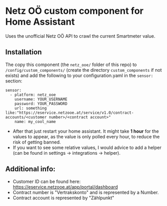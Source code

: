 # Netz OÖ custom component for Home Assistant

Uses the unofficial Netz OÖ API to crawl the current Smartmeter value.

## Installation

The copy this component (the `netz_ooe/` folder of this repo) to `/config/custom_components/` (create the directory `custom_components` if not exists) and add the following to your configuration.yaml in the `sensor:` section:
```
sensor:
  - platform: netz_ooe
    username: YOUR_USERNAME
    password: YOUR_PASSWORD
    url: something like:"https://eservice.netzooe.at/service/v1.0/contract-accounts/<customer number>/<contract account>"
    name: my_cool_name
```

- After that just restart your home assistant. It might take **1 hour** for the values to appear, as the value is only polled every hour, to reduce the risk of getting banned.
- If you want to see some relative values, I would advice to add a helper (can be found in settings -> integrations -> helper).

## Additional info:
- Customer ID can be found here: https://eservice.netzooe.at/app/portal/dashboard
- Contract number is "Vertrakskonto" and is represented by a Number.
- Contract account is represented by "Zählpunkt"